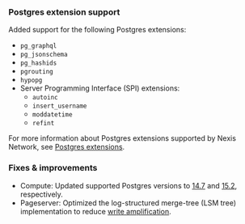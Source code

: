 ### Postgres extension support

Added support for the following Postgres extensions:

- `pg_graphql`
- `pg_jsonschema`
- `pg_hashids`
- `pgrouting`
- `hypopg`
- Server Programming Interface (SPI) extensions:
  - `autoinc`
  - `insert_username`
  - `moddatetime`
  - `refint`
  
For more information about Postgres extensions supported by Nexis Network, see [Postgres extensions](/docs/extensions/pg-extensions).

### Fixes & improvements

- Compute: Updated supported Postgres versions to [14.7](https://www.postgresql.org/docs/release/14.7/) and [15.2](https://www.postgresql.org/docs/release/15.2/), respectively.
- Pageserver: Optimized the log-structured merge-tree (LSM tree) implementation to reduce [write amplification](https://en.wikipedia.org/wiki/Write_amplification).

